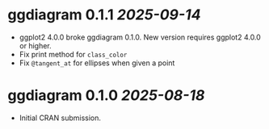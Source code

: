 # ggdiagram 0.1.1 _2025-09-14_

* ggplot2 4.0.0 broke ggdiagram 0.1.0. New version requires ggplot2 4.0.0 or higher. 
* Fix print method for `class_color`
* Fix `@tangent_at` for ellipses when given a point



# ggdiagram 0.1.0 _2025-08-18_

* Initial CRAN submission.
